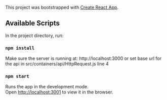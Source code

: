 This project was bootstrapped with [Create React App](https://github.com/facebook/create-react-app).

## Available Scripts

In the project directory, run:

### `npm install`

Make sure the server is running at: http://localhost:3000 or set base url for the api in src/containers/api/HttpRequest.js line 4

### `npm start`

Runs the app in the development mode.<br />
Open [http://localhost:3001](http://localhost:3001) to view it in the browser.

